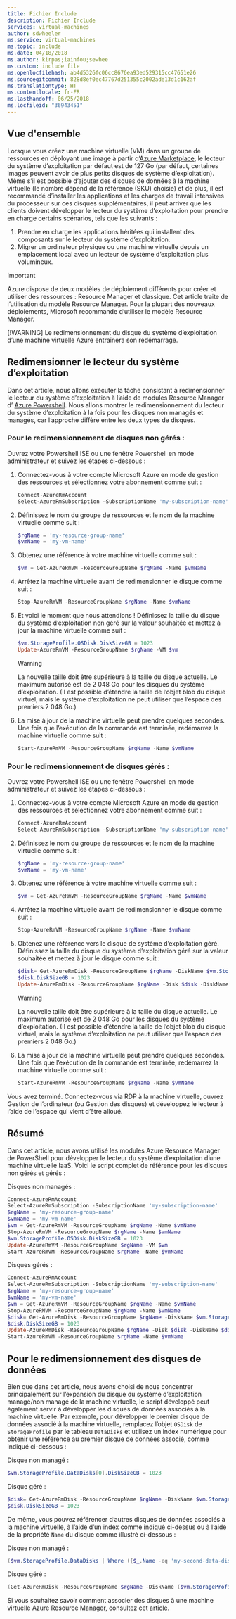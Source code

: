 ```yaml
---
title: Fichier Include
description: Fichier Include
services: virtual-machines
author: sdwheeler
ms.service: virtual-machines
ms.topic: include
ms.date: 04/18/2018
ms.author: kirpas;iainfou;sewhee
ms.custom: include file
ms.openlocfilehash: ab4d5326fc06cc8676ea93ed529315cc47651e26
ms.sourcegitcommit: 828d8ef0ec47767d251355c2002ade13d1c162af
ms.translationtype: HT
ms.contentlocale: fr-FR
ms.lasthandoff: 06/25/2018
ms.locfileid: "36943451"
---
```

## <a name="overview"></a>Vue d'ensemble
Lorsque vous créez une machine virtuelle (VM) dans un groupe de ressources en déployant une image à partir d’[Azure Marketplace](https://azure.microsoft.com/marketplace/), le lecteur du système d’exploitation par défaut est de 127 Go (par défaut, certaines images peuvent avoir de plus petits disques de système d’exploitation). Même s’il est possible d’ajouter des disques de données à la machine virtuelle (le nombre dépend de la référence (SKU) choisie) et de plus, il est recommandé d’installer les applications et les charges de travail intensives du processeur sur ces disques supplémentaires, il peut arriver que les clients doivent développer le lecteur du système d’exploitation pour prendre en charge certains scénarios, tels que les suivants :

1. Prendre en charge les applications héritées qui installent des composants sur le lecteur du système d’exploitation.
2. Migrer un ordinateur physique ou une machine virtuelle depuis un emplacement local avec un lecteur de système d’exploitation plus volumineux.

> [!IMPORTANT]
> Azure dispose de deux modèles de déploiement différents pour créer et utiliser des ressources : Resource Manager et classique. Cet article traite de l’utilisation du modèle Resource Manager. Pour la plupart des nouveaux déploiements, Microsoft recommande d’utiliser le modèle Resource Manager.
> 
> 
> [!WARNING]
> Le redimensionnement du disque du système d’exploitation d’une machine virtuelle Azure entraînera son redémarrage.
>

## <a name="resize-the-os-drive"></a>Redimensionner le lecteur du système d’exploitation
Dans cet article, nous allons exécuter la tâche consistant à redimensionner le lecteur du système d’exploitation à l’aide de modules Resource Manager d’ [Azure Powershell](/powershell/azureps-cmdlets-docs). Nous allons montrer le redimensionnement du lecteur du système d’exploitation à la fois pour les disques non managés et managés, car l’approche diffère entre les deux types de disques.

### <a name="for-resizing-unmanaged-disks"></a>Pour le redimensionnement de disques non gérés :

Ouvrez votre Powershell ISE ou une fenêtre Powershell en mode administrateur et suivez les étapes ci-dessous :

1. Connectez-vous à votre compte Microsoft Azure en mode de gestion des ressources et sélectionnez votre abonnement comme suit :
   
   ```Powershell
   Connect-AzureRmAccount
   Select-AzureRmSubscription –SubscriptionName 'my-subscription-name'
   ```
2. Définissez le nom du groupe de ressources et le nom de la machine virtuelle comme suit :
   
   ```Powershell
   $rgName = 'my-resource-group-name'
   $vmName = 'my-vm-name'
   ```
3. Obtenez une référence à votre machine virtuelle comme suit :
   
   ```Powershell
   $vm = Get-AzureRmVM -ResourceGroupName $rgName -Name $vmName
   ```
4. Arrêtez la machine virtuelle avant de redimensionner le disque comme suit :
   
    ```Powershell
    Stop-AzureRmVM -ResourceGroupName $rgName -Name $vmName
    ```
5. Et voici le moment que nous attendions ! Définissez la taille du disque du système d’exploitation non géré sur la valeur souhaitée et mettez à jour la machine virtuelle comme suit :
   
   ```Powershell
   $vm.StorageProfile.OSDisk.DiskSizeGB = 1023
   Update-AzureRmVM -ResourceGroupName $rgName -VM $vm
   ```
   
   > [!WARNING]
   > La nouvelle taille doit être supérieure à la taille du disque actuelle. Le maximum autorisé est de 2 048 Go pour les disques du système d’exploitation. (Il est possible d’étendre la taille de l’objet blob du disque virtuel, mais le système d’exploitation ne peut utiliser que l’espace des premiers 2 048 Go.)
   > 
   > 
6. La mise à jour de la machine virtuelle peut prendre quelques secondes. Une fois que l’exécution de la commande est terminée, redémarrez la machine virtuelle comme suit :
   
   ```Powershell
   Start-AzureRmVM -ResourceGroupName $rgName -Name $vmName
   ```

### <a name="for-resizing-managed-disks"></a>Pour le redimensionnement de disques gérés :

Ouvrez votre Powershell ISE ou une fenêtre Powershell en mode administrateur et suivez les étapes ci-dessous :

1. Connectez-vous à votre compte Microsoft Azure en mode de gestion des ressources et sélectionnez votre abonnement comme suit :
   
   ```Powershell
   Connect-AzureRmAccount
   Select-AzureRmSubscription –SubscriptionName 'my-subscription-name'
   ```
2. Définissez le nom du groupe de ressources et le nom de la machine virtuelle comme suit :
   
   ```Powershell
   $rgName = 'my-resource-group-name'
   $vmName = 'my-vm-name'
   ```
3. Obtenez une référence à votre machine virtuelle comme suit :
   
   ```Powershell
   $vm = Get-AzureRmVM -ResourceGroupName $rgName -Name $vmName
   ```
4. Arrêtez la machine virtuelle avant de redimensionner le disque comme suit :
   
    ```Powershell
    Stop-AzureRmVM -ResourceGroupName $rgName -Name $vmName
    ```
5. Obtenez une référence vers le disque de système d’exploitation géré. Définissez la taille du disque du système d’exploitation géré sur la valeur souhaitée et mettez à jour le disque comme suit :
   
   ```Powershell
   $disk= Get-AzureRmDisk -ResourceGroupName $rgName -DiskName $vm.StorageProfile.OsDisk.Name
   $disk.DiskSizeGB = 1023
   Update-AzureRmDisk -ResourceGroupName $rgName -Disk $disk -DiskName $disk.Name
   ```   
   > [!WARNING]
   > La nouvelle taille doit être supérieure à la taille du disque actuelle. Le maximum autorisé est de 2 048 Go pour les disques du système d’exploitation. (Il est possible d’étendre la taille de l’objet blob du disque virtuel, mais le système d’exploitation ne peut utiliser que l’espace des premiers 2 048 Go.)
   > 
   > 
6. La mise à jour de la machine virtuelle peut prendre quelques secondes. Une fois que l’exécution de la commande est terminée, redémarrez la machine virtuelle comme suit :
   
   ```Powershell
   Start-AzureRmVM -ResourceGroupName $rgName -Name $vmName
   ```

Vous avez terminé. Connectez-vous via RDP à la machine virtuelle, ouvrez Gestion de l’ordinateur (ou Gestion des disques) et développez le lecteur à l’aide de l’espace qui vient d’être alloué.

## <a name="summary"></a>Résumé
Dans cet article, nous avons utilisé les modules Azure Resource Manager de PowerShell pour développer le lecteur du système d’exploitation d’une machine virtuelle IaaS. Voici le script complet de référence pour les disques non gérés et gérés :

Disques non managés :

```Powershell
Connect-AzureRmAccount
Select-AzureRmSubscription -SubscriptionName 'my-subscription-name'
$rgName = 'my-resource-group-name'
$vmName = 'my-vm-name'
$vm = Get-AzureRmVM -ResourceGroupName $rgName -Name $vmName
Stop-AzureRmVM -ResourceGroupName $rgName -Name $vmName
$vm.StorageProfile.OSDisk.DiskSizeGB = 1023
Update-AzureRmVM -ResourceGroupName $rgName -VM $vm
Start-AzureRmVM -ResourceGroupName $rgName -Name $vmName
```
Disques gérés :

```Powershell
Connect-AzureRmAccount
Select-AzureRmSubscription -SubscriptionName 'my-subscription-name'
$rgName = 'my-resource-group-name'
$vmName = 'my-vm-name'
$vm = Get-AzureRmVM -ResourceGroupName $rgName -Name $vmName
Stop-AzureRMVM -ResourceGroupName $rgName -Name $vmName
$disk= Get-AzureRmDisk -ResourceGroupName $rgName -DiskName $vm.StorageProfile.OsDisk.Name
$disk.DiskSizeGB = 1023
Update-AzureRmDisk -ResourceGroupName $rgName -Disk $disk -DiskName $disk.Name
Start-AzureRmVM -ResourceGroupName $rgName -Name $vmName
```

## <a name="for-resizing-data-disks"></a>Pour le redimensionnement des disques de données
Bien que dans cet article, nous avons choisi de nous concentrer principalement sur l’expansion du disque du système d’exploitation managé/non managé de la machine virtuelle, le script développé peut également servir à développer les disques de données associés à la machine virtuelle. Par exemple, pour développer le premier disque de données associé à la machine virtuelle, remplacez l’objet ```OSDisk``` de ```StorageProfile``` par le tableau ```DataDisks``` et utilisez un index numérique pour obtenir une référence au premier disque de données associé, comme indiqué ci-dessous :

Disque non managé :
```Powershell
$vm.StorageProfile.DataDisks[0].DiskSizeGB = 1023
```
Disque géré :
```Powershell
$disk= Get-AzureRmDisk -ResourceGroupName $rgName -DiskName $vm.StorageProfile.DataDisks[0].Name
$disk.DiskSizeGB = 1023
```

De même, vous pouvez référencer d’autres disques de données associés à la machine virtuelle, à l’aide d’un index comme indiqué ci-dessus ou à l’aide de la propriété ```Name``` du disque comme illustré ci-dessous :

Disque non managé :
```Powershell
($vm.StorageProfile.DataDisks | Where ({$_.Name -eq 'my-second-data-disk'}).DiskSizeGB = 1023
```
Disque géré :
```Powershell
(Get-AzureRmDisk -ResourceGroupName $rgName -DiskName ($vm.StorageProfile.DataDisks | Where ({$_.Name -eq 'my-second-data-disk'})).Name).DiskSizeGB = 1023
```

Si vous souhaitez savoir comment associer des disques à une machine virtuelle Azure Resource Manager, consultez cet [article](../articles/virtual-machines/windows/attach-managed-disk-portal.md?toc=%2fazure%2fvirtual-machines%2fwindows%2ftoc.json).

